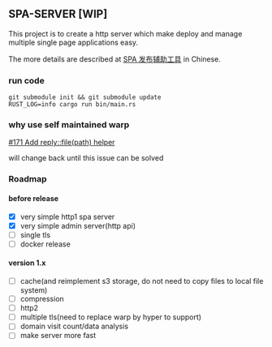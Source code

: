 ## SPA-SERVER [WIP]
This project is to create a http server which make deploy and manage multiple single page applications easy.

The more details are described at [SPA 发布辅助工具](https://github.com/timzaak/blog/issues/80) in Chinese.


### run code
```
git submodule init && git submodule update
RUST_LOG=info cargo run bin/main.rs
```

### why use self maintained warp
[#171 Add reply::file(path) helper](https://github.com/seanmonstar/warp/issues/171)

will change back until this issue can be solved

### Roadmap 
#### before release
- [x] very simple http1 spa server
- [x] very simple admin server(http api)
- [ ] single tls
- [ ] docker release

#### version 1.x
- [ ] cache(and reimplement s3 storage, do not need to copy files to local file system)
- [ ] compression
- [ ] http2
- [ ] multiple tls(need to replace warp by hyper to support)
- [ ] domain visit count/data analysis
- [ ] make server more fast
